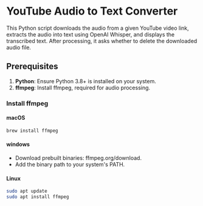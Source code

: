 # YouTube Audio to Text Converter

This Python script downloads the audio from a given YouTube video link, extracts the audio into text using OpenAI Whisper, and displays the transcribed text. After processing, it asks whether to delete the downloaded audio file.

## Prerequisites

1. **Python**: Ensure Python 3.8+ is installed on your system.
2. **ffmpeg**: Install ffmpeg, required for audio processing.

### Install ffmpeg

#### macOS
```bash
brew install ffmpeg
```

#### windows
- Download prebuilt binaries: ffmpeg.org/download.
- Add the binary path to your system's PATH.

#### Linux
```bash
sudo apt update
sudo apt install ffmpeg
```